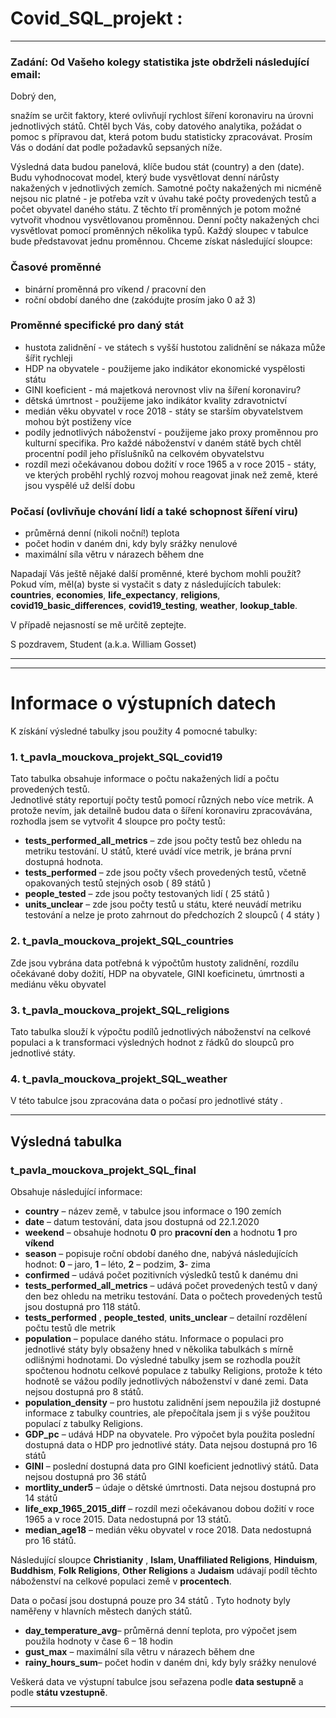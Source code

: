 # Covid_SQL_projekt :
___ 

### **Zadání:** Od Vašeho kolegy statistika jste obdrželi následující email:

Dobrý den,

snažím se určit faktory, které ovlivňují rychlost šíření koronaviru na úrovni jednotlivých států. Chtěl bych Vás, coby datového analytika, požádat o pomoc s přípravou dat, která potom budu statisticky zpracovávat. Prosím Vás o dodání dat podle požadavků sepsaných níže.

Výsledná data budou panelová, klíče budou stát (country) a den (date). Budu vyhodnocovat model, který bude vysvětlovat denní nárůsty nakažených v jednotlivých zemích. Samotné počty nakažených mi nicméně nejsou nic platné - je potřeba vzít v úvahu také počty provedených testů a počet obyvatel daného státu. Z těchto tří proměnných je potom možné vytvořit vhodnou vysvětlovanou proměnnou. Denní počty nakažených chci vysvětlovat pomocí proměnných několika typů. Každý sloupec v tabulce bude představovat jednu proměnnou. Chceme získat následující sloupce:

### Časové proměnné
   * binární proměnná pro víkend / pracovní den
   * roční období daného dne (zakódujte prosím jako 0 až 3)
    
### Proměnné specifické pro daný stát
   * hustota zalidnění - ve státech s vyšší hustotou zalidnění se nákaza může šířit rychleji  
   * HDP na obyvatele - použijeme jako indikátor ekonomické vyspělosti státu  
   * GINI koeficient - má majetková nerovnost vliv na šíření koronaviru?  
   * dětská úmrtnost - použijeme jako indikátor kvality zdravotnictví  
   * medián věku obyvatel v roce 2018 - státy se starším obyvatelstvem mohou být postiženy více
   * podíly jednotlivých náboženství - použijeme jako proxy proměnnou pro kulturní specifika. Pro každé náboženství v daném státě bych chtěl procentní podíl jeho příslušníků na celkovém obyvatelstvu
   * rozdíl mezi očekávanou dobou dožití v roce 1965 a v roce 2015 - státy, ve kterých proběhl rychlý rozvoj mohou reagovat jinak než země, které jsou vyspělé už delší dobu
### Počasí (ovlivňuje chování lidí a také schopnost šíření viru)
   * průměrná denní (nikoli noční!) teplota
   * počet hodin v daném dni, kdy byly srážky nenulové
   * maximální síla větru v nárazech během dne
    
Napadají Vás ještě nějaké další proměnné, které bychom mohli použít? Pokud vím, měl(a) byste si vystačit s daty z následujících tabulek: 
**countries**, **economies**, **life_expectancy**, **religions**, **covid19_basic_differences**,
 **covid19_testing**, **weather**, **lookup_table**.

V případě nejasností se mě určitě zeptejte.

S pozdravem, Student (a.k.a. William Gosset)


---
--- 
# Informace o výstupních datech

K získání výsledné tabulky jsou použity 4 pomocné tabulky:

### 1.	**t_pavla_mouckova_projekt_SQL_covid19**
Tato tabulka obsahuje informace o počtu nakažených lidí a počtu provedených testů.  
Jednotlivé státy reportují počty testů pomocí různých nebo více metrik. 
A protože nevím, jak detailně budou data o šíření koronaviru zpracovávána, rozhodla jsem se vytvořit 
4 sloupce pro počty testů:  
* **tests_performed_all_metrics** – zde jsou počty testů bez ohledu na metriku testování. 
                        U států, které uvádí více metrik, je brána první dostupná hodnota. 
* **tests_performed** – zde jsou počty všech provedených testů, včetně opakovaných testů stejných osob ( 89 států )
* **people_tested** – zde jsou počty testovaných lidí ( 25 států )
* **units_unclear** – zde jsou počty testů u státu, které neuvádí metriku testování a nelze je proto zahrnout do předchozích 2 sloupců ( 4 státy )
### 2.	**t_pavla_mouckova_projekt_SQL_countries**
Zde jsou vybrána data potřebná k výpočtům hustoty zalidnění, rozdílu očekávané doby dožití, HDP na obyvatele, GINI koeficinetu, úmrtnosti a mediánu věku obyvatel
### 3. **t_pavla_mouckova_projekt_SQL_religions**
Tato tabulka slouží k výpočtu podílů jednotlivých náboženství na celkové populaci a k transformaci výsledných hodnot z řádků do sloupců pro jednotlivé státy.   
### 4.	**t_pavla_mouckova_projekt_SQL_weather** 
V této tabulce jsou zpracována data o počasí pro jednotlivé státy .  
___
## Výsledná tabulka 

### **t_pavla_mouckova_projekt_SQL_final** 
Obsahuje následující informace:

* **country** – název země, v tabulce jsou informace o 190 zemích
* **date** – datum testování, data jsou dostupná od 22.1.2020
* **weekend** – obsahuje hodnotu **0** pro **pracovní den** a hodnotu **1** pro **víkend**
* **season** – popisuje roční období daného dne, nabývá následujících hodnot: **0** – jaro, **1** – léto, 
                 **2** – podzim, **3**- zima
* **confirmed** – udává počet pozitivních výsledků testů k danému dni
* **tests_performed_all_metrics**  – udává počet provedených testů v daný den bez ohledu na metriku testování. Data o počtech provedených testů  jsou dostupná pro 118 států.     
* **tests_performed** , **people_tested**, **units_unclear** – detailní rozdělení počtu testů dle metrik
* **population** – populace daného státu. Informace o populaci pro jednotlivé státy byly obsaženy hned v několika tabulkách s mírně odlišnými hodnotami. Do výsledné tabulky jsem se 
rozhodla použít spočtenou hodnotu celkové populace z tabulky Religions, protože k této hodnotě se vážou podíly jednotlivých náboženství v dané zemi. Data nejsou dostupná pro 8 států.
* **population_density** – pro hustotu zalidnění jsem nepoužila již dostupné informace z tabulky countries, ale přepočítala jsem ji s výše použitou populací z tabulky Religions.
* **GDP_pc** – udává HDP na obyvatele. Pro výpočet byla použita poslední dostupná data o HDP pro jednotlivé státy. Data nejsou dostupná pro 16 států
* **GINI** – poslední dostupná data pro GINI koeficient jednotlivý států. Data nejsou dostupná pro 36 států
* **mortlity_under5** – údaje o dětské úmrtnosti. Data nejsou dostupná pro 14 států
* **life_exp_1965_2015_diff** – rozdíl mezi očekávanou dobou dožití v roce 1965 a v roce 2015. Data nedostupná por 13 států.
* **median_age18** – medián věku obyvatel v roce 2018. Data nedostupná pro 16 států.

Následující sloupce **Christianity** , **Islam, Unaffiliated Religions**, **Hinduism**, **Buddhism**, **Folk Religions**,
 **Other Religions** a **Judaism** udávají podíl těchto náboženství na celkové populaci země v **procentech**.

Data o počasí jsou dostupná pouze pro 34 států . Tyto hodnoty byly naměřeny v hlavních městech daných států.  
* **day_temperature_avg**– průměrná denní teplota, pro výpočet jsem použila hodnoty v čase 6 – 18 hodin
* **gust_max** – maximální síla větru v nárazech během dne
* **rainy_hours_sum**– počet hodin v daném dni, kdy byly srážky nenulové 

Veškerá data ve výstupní tabulce jsou seřazena podle **data sestupně** a podle **státu vzestupně**.
___



